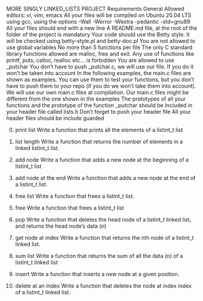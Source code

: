 MORE SINGLY LINKED_LISTS PROJECT
Requirements
General
Allowed editors: vi, vim, emacs
All your files will be compiled on Ubuntu 20.04 LTS using gcc, using the options -Wall -Werror -Wextra -pedantic -std=gnu89
All your files should end with a new line
A README.md file, at the root of the folder of the project is mandatory
Your code should use the Betty style. It will be checked using betty-style.pl and betty-doc.pl
You are not allowed to use global variables
No more than 5 functions per file
The only C standard library functions allowed are malloc, free and exit. Any use of functions like printf, puts, calloc, realloc etc… is forbidden
You are allowed to use _putchar
You don’t have to push _putchar.c, we will use our file. If you do it won’t be taken into account
In the following examples, the main.c files are shown as examples. You can use them to test your functions, but you don’t have to push them to your repo (if you do we won’t take them into account). We will use our own main.c files at compilation. Our main.c files might be different from the one shown in the examples
The prototypes of all your functions and the prototype of the function _putchar should be included in your header file called lists.h
Don’t forget to push your header file
All your header files should be include guarded

0. print list
Write a function that prints all the elements of a listint_t list

1. list length
Write a function that returns the number of elements in a linked listint_t list.

2. add node
Write a function that adds a new node at the beginning of a listint_t list

3. add node at the end
Write a function that adds a new node at the end of a listint_t list.

4. free list
Write a function that frees a listint_t list.

5. free
Write a function that frees a listint_t list
 
6. pop
Write a function that deletes the head node of a listint_t linked list, and returns the head node’s data (n)

7. get node at index
Write a function that returns the nth node of a listint_t linked list.

8. sum list
Write a function that returns the sum of all the data (n) of a listint_t linked list

9. insert
Write a function that inserts a new node at a given position.

10. delete at an index
Write a function that deletes the node at index index of a listint_t linked list.
